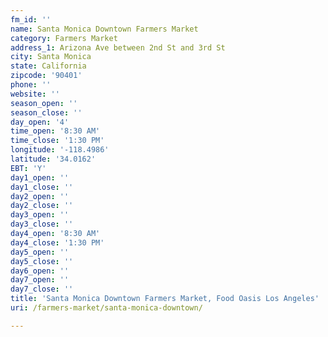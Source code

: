 ```yaml
---
fm_id: ''
name: Santa Monica Downtown Farmers Market
category: Farmers Market
address_1: Arizona Ave between 2nd St and 3rd St
city: Santa Monica
state: California
zipcode: '90401'
phone: ''
website: ''
season_open: ''
season_close: ''
day_open: '4'
time_open: '8:30 AM'
time_close: '1:30 PM'
longitude: '-118.4986'
latitude: '34.0162'
EBT: 'Y'
day1_open: ''
day1_close: ''
day2_open: ''
day2_close: ''
day3_open: ''
day3_close: ''
day4_open: '8:30 AM'
day4_close: '1:30 PM'
day5_open: ''
day5_close: ''
day6_open: ''
day7_open: ''
day7_close: ''
title: 'Santa Monica Downtown Farmers Market, Food Oasis Los Angeles'
uri: /farmers-market/santa-monica-downtown/

---
```

